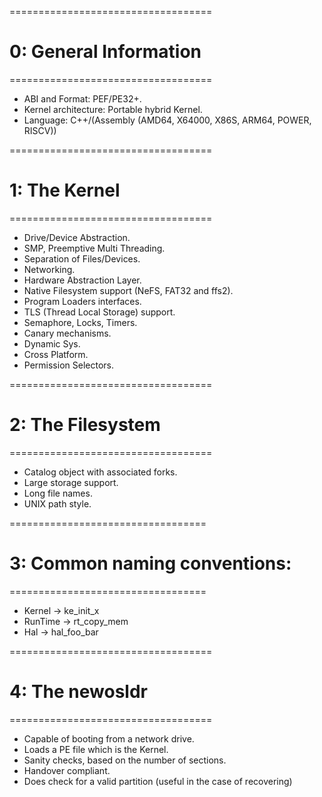 ===================================

# 0: General Information

===================================

- ABI and Format: PEF/PE32+.
- Kernel architecture: Portable hybrid Kernel.
- Language: C++/(Assembly (AMD64, X64000, X86S, ARM64, POWER, RISCV))

===================================

# 1: The Kernel

===================================

- Drive/Device Abstraction.
- SMP, Preemptive Multi Threading.
- Separation of Files/Devices.
- Networking.
- Hardware Abstraction Layer.
- Native Filesystem support (NeFS, FAT32 and ffs2).
- Program Loaders interfaces.
- TLS (Thread Local Storage) support.
- Semaphore, Locks, Timers.
- Canary mechanisms.
- Dynamic Sys.
- Cross Platform.
- Permission Selectors.

===================================

# 2: The Filesystem

===================================

- Catalog object with associated forks.
- Large storage support.
- Long file names.
- UNIX path style.

==================================

# 3: Common naming conventions:

==================================

- Kernel -> ke_init_x
- RunTime -> rt_copy_mem
- Hal -> hal_foo_bar

===================================

# 4: The newosldr

===================================

- Capable of booting from a network drive.
- Loads a PE file which is the Kernel.
- Sanity checks, based on the number of sections.
- Handover compliant.
- Does check for a valid partition (useful in the case of recovering)
